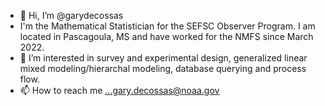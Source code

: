 - 👋 Hi, I’m @garydecossas
- I'm the Mathematical Statistician for the SEFSC Observer Program.  I am located in Pascagoula, MS and have worked for the NMFS since March 2022.
- 👀 I’m interested in survey and experimental design, generalized linear mixed modeling/hierarchal modeling, database querying and process flow.
- 📫 How to reach me ...gary.decossas@noaa.gov

<!---
garydecossas/garydecossas is a ✨ special ✨ repository because its `README.md` (this file) appears on your GitHub profile.
You can click the Preview link to take a look at your changes.
--->
